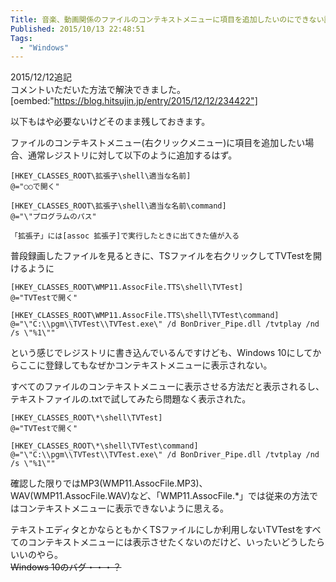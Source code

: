 ```yaml
---
Title: 音楽、動画関係のファイルのコンテキストメニューに項目を追加したいのにできない話(解決済)
Published: 2015/10/13 22:48:51
Tags:
  - "Windows"
---
```

2015/12/12追記  
コメントいただいた方法で解決できました。  
[oembed:"https://blog.hitsujin.jp/entry/2015/12/12/234422"]

以下もはや必要ないけどそのまま残しておきます。  




ファイルのコンテキストメニュー(右クリックメニュー)に項目を追加したい場合、通常レジストリに対して以下のように追加するはず。  
```reg
[HKEY_CLASSES_ROOT\拡張子\shell\適当な名前]  
@="○○で開く"  

[HKEY_CLASSES_ROOT\拡張子\shell\適当な名前\command]  
@="\"プログラムのパス"  

「拡張子」には[assoc 拡張子]で実行したときに出てきた値が入る
```

普段録画したファイルを見るときに、TSファイルを右クリックしてTVTestを開けるように
``` reg
[HKEY_CLASSES_ROOT\WMP11.AssocFile.TTS\shell\TVTest]  
@="TVTestで開く"  

[HKEY_CLASSES_ROOT\WMP11.AssocFile.TTS\shell\TVTest\command]  
@="\"C:\\pgm\\TVTest\\TVTest.exe\" /d BonDriver_Pipe.dll /tvtplay /nd /s \"%1\""  
```

という感じでレジストリに書き込んでいるんですけども、Windows 10にしてからここに登録してもなぜかコンテキストメニューに表示されない。  

すべてのファイルのコンテキストメニューに表示させる方法だと表示されるし、テキストファイルの.txtで試してみたら問題なく表示された。  
``` reg
[HKEY_CLASSES_ROOT\*\shell\TVTest]  
@="TVTestで開く"  

[HKEY_CLASSES_ROOT\*\shell\TVTest\command]  
@="\"C:\\pgm\\TVTest\\TVTest.exe\" /d BonDriver_Pipe.dll /tvtplay /nd /s \"%1\""  
```

確認した限りではMP3(WMP11.AssocFile.MP3)、WAV(WMP11.AssocFile.WAV)など、「WMP11.AssocFile.*」では従来の方法ではコンテキストメニューに表示できないように思える。  


テキストエディタとかならともかくTSファイルにしか利用しないTVTestをすべてのコンテキストメニューには表示させたくないのだけど、いったいどうしたらいいのやら。  
~~Windows 10のバグ・・・？~~ 